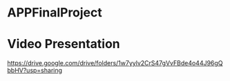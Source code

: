 # APPFinalProject

# Video Presentation
https://drive.google.com/drive/folders/1w7yylv2CrS47gVvFBde4o44J96gQbbHV?usp=sharing
